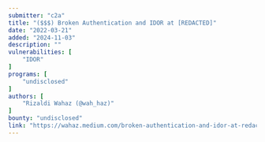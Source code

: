 ```yaml
---
submitter: "c2a"
title: "($$$) Broken Authentication and IDOR at [REDACTED]"
date: "2022-03-21"
added: "2024-11-03"
description: ""
vulnerabilities: [
    "IDOR"
]
programs: [
    "undisclosed"
]
authors: [
    "Rizaldi Wahaz (@wah_haz)"
]
bounty: "undisclosed"
link: "https://wahaz.medium.com/broken-authentication-and-idor-at-redacted-646de8d508e6"
---
```




